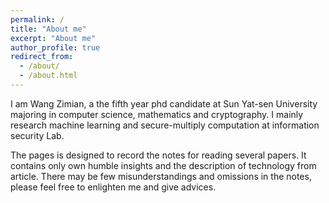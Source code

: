 ```yaml
---
permalink: /
title: "About me"
excerpt: "About me"
author_profile: true
redirect_from:
  - /about/
  - /about.html
---
```


I am Wang Zimian, a the fifth year phd candidate at Sun Yat-sen University majoring in computer science,  mathematics and cryptography. I mainly research machine learning and secure-multiply computation at information security Lab.       
  
The pages is designed to record the notes for reading several papers. It contains only own humble insights and the description of technology from article. There may be few misunderstandings and omissions in the notes, please feel free to enlighten me and give advices.